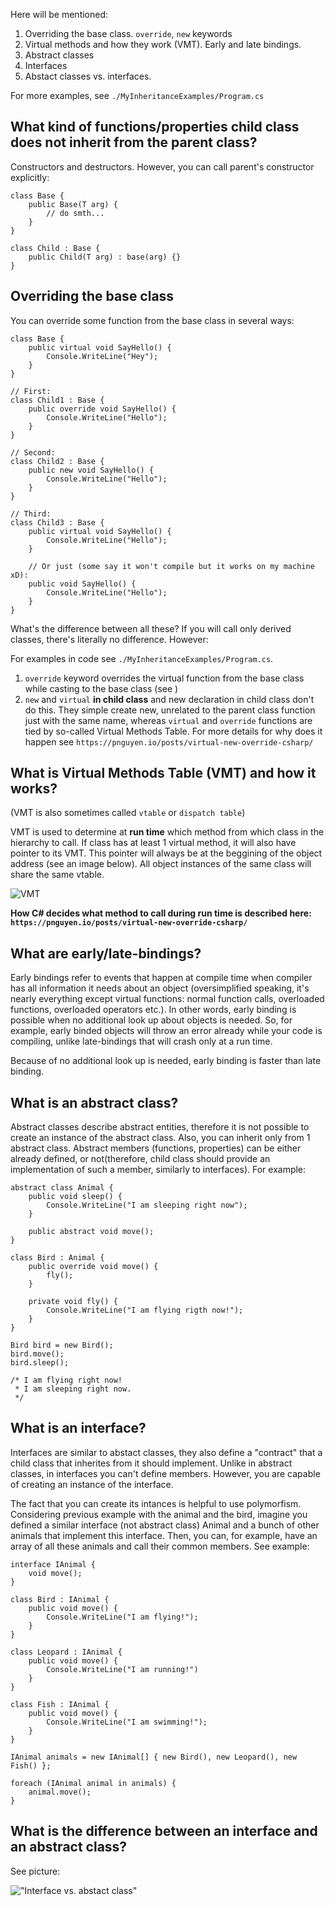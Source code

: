 Here will be mentioned:
1. Overriding the base class. `override`, `new` keywords
2. Virtual methods and how they work (VMT). Early and late bindings.
3. Abstract classes
4. Interfaces
5. Abstact classes vs. interfaces.

For more examples, see `./MyInheritanceExamples/Program.cs`

## What kind of functions/properties child class does not inherit from the parent class?
Constructors and destructors. However, you can call parent's constructor explicitly:
```
class Base {
    public Base(T arg) {
        // do smth...
    }
}

class Child : Base {
    public Child(T arg) : base(arg) {}
}
``` 

## Overriding the base class

You can override some function from the base class in several ways:
```
class Base {
    public virtual void SayHello() {
        Console.WriteLine("Hey");
    }
}

// First:
class Child1 : Base {
    public override void SayHello() {
        Console.WriteLine("Hello");
    }
}

// Second:
class Child2 : Base {
    public new void SayHello() {
        Console.WriteLine("Hello");
    }
}

// Third:
class Child3 : Base {
    public virtual void SayHello() {
        Console.WriteLine("Hello");
    }
    
    // Or just (some say it won't compile but it works on my machine xD):
    public void SayHello() {
        Console.WriteLine("Hello");
    }
}
```

What's the difference between all these? If you will call only derived classes, there's literally no difference. However: 

For examples in code see `./MyInheritanceExamples/Program.cs`. 

1. `override` keyword overrides the virtual function from the base class while casting to the base class (see )
2. `new` and `virtual` **in child class** and new declaration in child class don't do this. They simple create new, unrelated to the parent class function just with the same name, whereas `virtual` and `override` functions are tied by so-called Virtual Methods Table. For more details for why does it happen see `https://pnguyen.io/posts/virtual-new-override-csharp/`

## What is Virtual Methods Table (VMT) and how it works?
(VMT is also sometimes called `vtable` or `dispatch table`)

VMT is used to determine at **run time** which method from which class in the hierarchy to call. If class has at least 1 virtual method, it will also have pointer to its VMT. This pointer will always be at the beggining of the object address (see an image below). All object instances of the same class will share the same vtable.

![VMT](./VMT.png)

**How C# decides what method to call during run time is described here: `https://pnguyen.io/posts/virtual-new-override-csharp/`**

## What are early/late-bindings?

Early bindings refer to events that happen at compile time when compiler has all information it needs about an object (oversimplified speaking, it's nearly everything except virtual functions: normal function calls, overloaded functions, overloaded operators etc.). In other words, early binding is possible when no additional look up about objects is needed. So, for example, early binded objects will throw an error already while your code is compiling, unlike late-bindings that will crash only at a run time.

Because of no additional look up is needed, early binding is faster than late binding.

## What is an abstract class?

Abstract classes describe abstract entities, therefore it is not possible to create an instance of the abstract class. Also, you can inherit only from 1 abstract class. Abstract members (functions, properties) can be either already defined, or not(therefore, child class should provide an implementation of such a member, similarly to interfaces). For example:
```
abstract class Animal {
    public void sleep() {
        Console.WriteLine("I am sleeping right now");
    }

    public abstract void move();
}

class Bird : Animal {
    public override void move() {
        fly();
    }

    private void fly() {
        Console.WriteLine("I am flying rigth now!");
    }
}

Bird bird = new Bird();
bird.move();
bird.sleep();

/* I am flying right now!
 * I am sleeping right now.
 */
```

## What is an interface?

Interfaces are similar to abstact classes, they also define a "contract" that a child class that inherites from it should implement. Unlike in abstract classes, in interfaces you can't define members. However, you are capable of creating an instance of the interface. 

The fact that you can create its intances is helpful to use polymorfism. Considering previous example with the animal and the bird, imagine you defined a similar interface (not abstract class) Animal and a bunch of other animals that implement this interface. Then, you can, for example, have an array of all these animals and call their common members. See example:
```
interface IAnimal {
    void move();
}

class Bird : IAnimal {
    public void move() {
        Console.WriteLine("I am flying!");
    }    
}

class Leopard : IAnimal {
    public void move() {
        Console.WriteLine("I am running!")
    }
}

class Fish : IAnimal {
    public void move() {
        Console.WriteLine("I am swimming!");
    }
}

IAnimal animals = new IAnimal[] { new Bird(), new Leopard(), new Fish() };

foreach (IAnimal animal in animals) {
    animal.move();
}
``` 

## What is the difference between an interface and an abstract class?
See picture:

!["Interface vs. abstact class"](./interface_vs_abclass.jpg)
